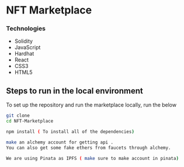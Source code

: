 # NFT Marketplace 

### Technologies
- Solidity
- JavaScript
- Hardhat
- React
- CSS3
- HTML5


## Steps to run in the local environment
To set up the repository and run the marketplace locally, run the below
```bash
git clone 
cd NFT-Marketplace

npm install ( To install all of the dependencies)

make an alchemy account for getting api .
You can also get some fake ethers from faucets through alchemy.

We are using Pinata as IPFS ( make sure to make account in pinata)

